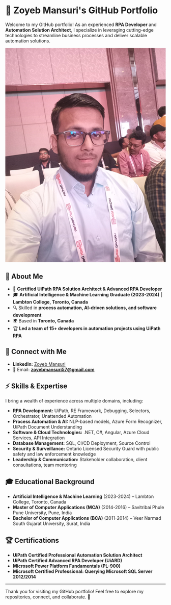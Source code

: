 # 🚀 Zoyeb Mansuri's GitHub Portfolio

Welcome to my GitHub portfolio! As an experienced **RPA Developer** and **Automation Solution Architect**, I specialize in leveraging cutting-edge technologies to streamline business processes and deliver scalable automation solutions.

![Profile Picture](https://github.com/zoyeb-xoyal/zoyebmansuri.github.io/blob/main/20240216_090720.jpg)

## 📌 About Me
- 💼 **Certified UiPath RPA Solution Architect & Advanced RPA Developer**
- 🎓 **Artificial Intelligence & Machine Learning Graduate (2023-2024) | Lambton College, Toronto, Canada**
- 🔍 Skilled in **process automation, AI-driven solutions, and software development**
- 🌍 Based in **Toronto, Canada**
- 🏆 **Led a team of 15+ developers in automation projects using UiPath RPA**

## 🔗 Connect with Me
- **LinkedIn:** [Zoyeb Mansuri](https://www.linkedin.com/in/zoyeb-mansuri-866999102/)
- 📧 Email: **zoyebmansuri57@gmail.com**

## ⚡ Skills & Expertise
I bring a wealth of experience across multiple domains, including:
- **RPA Development:** UiPath, RE Framework, Debugging, Selectors, Orchestrator, Unattended Automation
- **Process Automation & AI:** NLP-based models, Azure Form Recognizer, UiPath Document Understanding
- **Software & Cloud Technologies:** .NET, C#, Angular, Azure Cloud Services, API Integration
- **Database Management:** SQL, CI/CD Deployment, Source Control
- **Security & Surveillance:** Ontario Licensed Security Guard with public safety and law enforcement knowledge
- **Leadership & Communication:** Stakeholder collaboration, client consultations, team mentoring

## 🎓 Educational Background
- **Artificial Intelligence & Machine Learning** (2023-2024) – Lambton College, Toronto, Canada
- **Master of Computer Applications (MCA)** (2014-2016) – Savitribai Phule Pune University, Pune, India
- **Bachelor of Computer Applications (BCA)** (2011-2014) – Veer Narmad South Gujarat University, Surat, India

## 🏆 Certifications
- **UiPath Certified Professional Automation Solution Architect**
- **UiPath Certified Advanced RPA Developer (UiARD)**
- **Microsoft Power Platform Fundamentals (PL-900)**
- **Microsoft Certified Professional: Querying Microsoft SQL Server 2012/2014**

---

Thank you for visiting my GitHub portfolio! Feel free to explore my repositories, connect, and collaborate. 🚀
